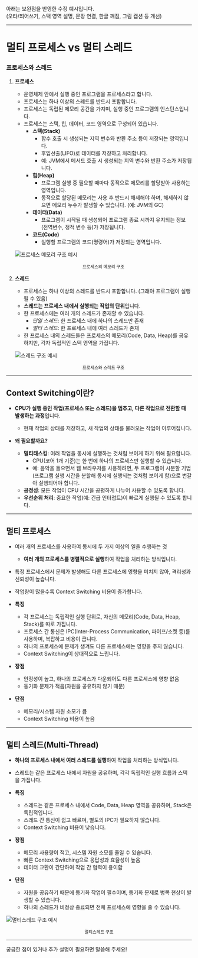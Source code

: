 아래는 보완점을 반영한 수정 예시입니다.  
(오타/띄어쓰기, 스택 영역 설명, 문장 연결, 한글 깨짐, 그림 캡션 등 개선)

---

# 멀티 프로세스 vs 멀티 스레드

### 프로세스와 스레드

1. **프로세스**
   - 운영체제 안에서 실행 중인 프로그램을 프로세스라고 합니다.
   - 프로세스는 하나 이상의 스레드를 반드시 포함합니다.
   - 프로세스는 독립된 메모리 공간을 가지며, 실행 중인 프로그램의 인스턴스입니다.
   - 프로세스는 스택, 힙, 데이터, 코드 영역으로 구성되어 있습니다.
     - **스택(Stack)**
       - 함수 호출 시 생성되는 지역 변수와 반환 주소 등이 저장되는 영역입니다.
       - 후입선출(LIFO)로 데이터를 저장하고 처리합니다.
       - 예: JVM에서 메서드 호출 시 생성되는 지역 변수와 반환 주소가 저장됩니다.
     - **힙(Heap)**
       - 프로그램 실행 중 필요할 때마다 동적으로 메모리를 할당받아 사용하는 영역입니다.
       - 동적으로 할당된 메모리는 사용 후 반드시 해제해야 하며, 해제하지 않으면 메모리 누수가 발생할 수 있습니다. (예: JVM의 GC)
     - **데이터(Data)**
       - 프로그램이 시작될 때 생성되어 프로그램 종료 시까지 유지되는 정보(전역변수, 정적 변수 등)가 저장됩니다.
     - **코드(Code)**
       - 실행할 프로그램의 코드(명령어)가 저장되는 영역입니다.
   
   ![프로세스 메모리 구조 예시](https://raw.githubusercontent.com/CUCU7103/save-image-repo/main/image/image-20250212001127922.png)
   <div align="center"><small>프로세스의 메모리 구조</small></div>

2. **스레드**
   - 프로세스는 하나 이상의 스레드를 반드시 포함합니다. (그래야 프로그램이 실행될 수 있음)
   - **스레드는 프로세스 내에서 실행되는 작업의 단위**입니다.
   - 한 프로세스에는 여러 개의 스레드가 존재할 수 있습니다.
     - *단일 스레드*: 한 프로세스 내에 하나의 스레드만 존재
     - *멀티 스레드*: 한 프로세스 내에 여러 스레드가 존재
   - 한 프로세스 내의 스레드들은 프로세스의 메모리(Code, Data, Heap)를 공유하지만, 각자 독립적인 스택 영역을 가집니다.

   ![스레드 구조 예시](https://raw.githubusercontent.com/CUCU7103/save-image-repo/main/image/image-20250212001325466.png)
   <div align="center"><small>프로세스와 스레드 구조</small></div>

---

## Context Switching이란?

- **CPU가 실행 중인 작업(프로세스 또는 스레드)을 멈추고, 다른 작업으로 전환할 때 발생하는 과정**입니다.
  - 현재 작업의 상태를 저장하고, 새 작업의 상태를 불러오는 작업이 이루어집니다.

- **왜 필요할까요?**
  - **멀티태스킹**: 여러 작업을 동시에 실행하는 것처럼 보이게 하기 위해 필요합니다.  
    - CPU(코어 1개 기준)는 한 번에 하나의 프로세스만 실행할 수 있습니다.
    - 예: 음악을 들으면서 웹 브라우저를 사용하려면, 두 프로그램이 시분할 기법(프로그램 실행 시간을 분할해 동시에 실행되는 것처럼 보이게 함)으로 번갈아 실행되어야 합니다.
  - **공정성**: 모든 작업이 CPU 시간을 공평하게 나누어 사용할 수 있도록 합니다.
  - **우선순위 처리**: 중요한 작업(예: 긴급 인터럽트)이 빠르게 실행될 수 있도록 합니다.

---

## 멀티 프로세스

- 여러 개의 프로세스를 사용하여 동시에 두 가지 이상의 일을 수행하는 것
  - **여러 개의 프로세스를 병렬적으로 실행**하여 작업을 처리하는 방식입니다.
- 특정 프로세스에서 문제가 발생해도 다른 프로세스에 영향을 미치지 않아, 격리성과 신뢰성이 높습니다.
- 작업량이 많을수록 Context Switching 비용이 증가합니다.

- **특징**
  - 각 프로세스는 독립적인 실행 단위로, 자신의 메모리(Code, Data, Heap, Stack)를 따로 가집니다.
  - 프로세스 간 통신은 IPC(Inter-Process Communication, 파이프/소켓 등)를 사용하며, 복잡하고 비용이 큽니다.
  - 하나의 프로세스에 문제가 생겨도 다른 프로세스에는 영향을 주지 않습니다.
  - Context Switching이 상대적으로 느립니다.

- **장점**
  - 안정성이 높고, 하나의 프로세스가 다운되어도 다른 프로세스에 영향 없음
  - 동기화 문제가 적음(자원을 공유하지 않기 때문)

- **단점**
  - 메모리/시스템 자원 소모가 큼
  - Context Switching 비용이 높음

---

## 멀티 스레드(Multi-Thread)

- **하나의 프로세스 내에서 여러 스레드를 실행**하여 작업을 처리하는 방식입니다.
- 스레드는 같은 프로세스 내에서 자원을 공유하며, 각각 독립적인 실행 흐름과 스택을 가집니다.

- **특징**
  - 스레드는 같은 프로세스 내에서 Code, Data, Heap 영역을 공유하며, Stack은 독립적입니다.
  - 스레드 간 통신이 쉽고 빠르며, 별도의 IPC가 필요하지 않습니다.
  - Context Switching 비용이 낮습니다.

- **장점**
  - 메모리 사용량이 적고, 시스템 자원 소모를 줄일 수 있습니다.
  - 빠른 Context Switching으로 응답성과 효율성이 높음
  - 데이터 교환이 간단하여 작업 간 협력이 용이함

- **단점**
  - 자원을 공유하기 때문에 동기화 작업이 필수이며, 동기화 문제로 병목 현상이 발생할 수 있습니다.
  - 하나의 스레드가 비정상 종료되면 전체 프로세스에 영향을 줄 수 있습니다.

![멀티스레드 구조 예시](https://raw.githubusercontent.com/CUCU7103/save-image-repo/main/image/image-20250212004721689.png)
<div align="center"><small>멀티스레드 구조</small></div>

---

궁금한 점이 있거나 추가 설명이 필요하면 말씀해 주세요!
